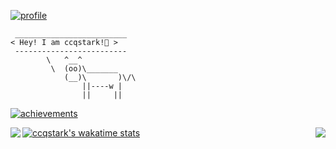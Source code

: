 <a href="https://komarev.com/ghpvc/?username=ccqstark"><img src="https://komarev.com/ghpvc/?username=ccqstark" alt="profile"></a>
```
 _________________________
< Hey! I am ccqstark!🤣 >
 -------------------------
        \   ^__^
         \  (oo)\_______
            (__)\       )\/\
                ||----w |
                ||     ||
```

<a href="https://github.com/ccqstark"><img src="https://github-profile-trophy.vercel.app/?username=ccqstark&row=1&theme=flat" alt="achievements"></a>

<a href="https://ccqstark.github.io/">
  <img align="left" src="https://github-readme-stats.vercel.app/api?username=ccqstark&count_private=true&show_icons=true&theme=swift" />
</a>

<a href="https://ccqstark.github.io/">
  <img align="right" src="https://github-readme-stats.vercel.app/api/top-langs/?username=ccqstark&hide=html,jupyter%20notebook,scss,python,typescript" />
</a>

<!--
**ccqstark/ccqstark** is a ✨ _special_ ✨ repository because its `README.md` (this file) appears on your GitHub profile.

Here are some ideas to get you started:


- 🔭 I’m currently working on ...
- 🌱 I’m currently learning ...
- 👯 I’m looking to collaborate on ...
- 🤔 I’m looking for help with ...
- 💬 Ask me about ...
- 📫 How to reach me: ...
- 😄 Pronouns: ...
- ⚡ Fun fact: ...
-->

[![ccqstark's wakatime stats](https://github-readme-stats.vercel.app/api/wakatime?username=ccqstark)](https://wakatime.com/@ccqstark)
